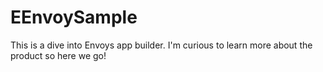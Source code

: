 # EEnvoySample
This is a dive into Envoys app builder. I'm curious to learn more about the product so here we go!
